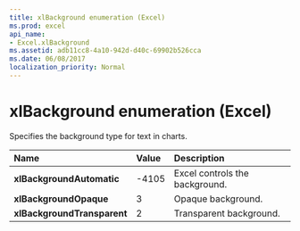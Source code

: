```yaml
---
title: xlBackground enumeration (Excel)
ms.prod: excel
api_name:
- Excel.xlBackground
ms.assetid: adb11cc8-4a10-942d-d40c-69902b526cca
ms.date: 06/08/2017
localization_priority: Normal
---
```



# xlBackground enumeration (Excel)

Specifies the background type for text in charts.



|Name|Value|Description|
|:-----|:-----|:-----|
| **xlBackgroundAutomatic**|-4105|Excel controls the background.|
| **xlBackgroundOpaque**|3|Opaque background.|
| **xlBackgroundTransparent**|2|Transparent background.|


